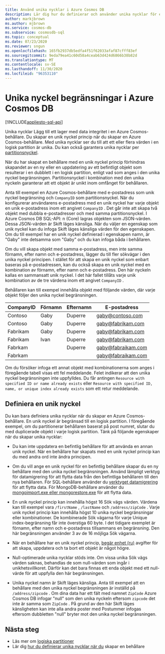 ```yaml
---
title: Använd unika nycklar i Azure Cosmos DB
description: Lär dig hur du definierar och använder unika nycklar för en Azure Cosmos-databas. Den här artikeln beskriver också hur unika nycklar lägger till ett lager med data integritet.
author: markjbrown
ms.author: mjbrown
ms.service: cosmos-db
ms.subservice: cosmosdb-sql
ms.topic: conceptual
ms.date: 07/23/2020
ms.reviewer: sngun
ms.openlocfilehash: 165fb2937db5edfa4f51f62033afaf87cfff83ef
ms.sourcegitcommit: 9eda79ea41c60d58a4ceab63d424d6866b38b82d
ms.translationtype: MT
ms.contentlocale: sv-SE
ms.lasthandoff: 11/30/2020
ms.locfileid: "96353110"
---
```

# <a name="unique-key-constraints-in-azure-cosmos-db"></a>Unika nyckel begränsningar i Azure Cosmos DB
[!INCLUDE[appliesto-sql-api](includes/appliesto-sql-api.md)]

Unika nycklar Lägg till ett lager med data integritet i en Azure Cosmos-behållare. Du skapar en unik nyckel princip när du skapar en Azure Cosmos-behållare. Med unika nycklar ser du till att ett eller flera värden i en logisk partition är unika. Du kan också garantera unika nycklar per [partitionsnyckel](partitioning-overview.md).

När du har skapat en behållare med en unik nyckel princip förhindras skapandet av en ny eller en uppdatering av ett befintligt objekt som resulterar i en dubblett i en logisk partition, enligt vad som anges i den unika nyckel begränsningen. Partitionsnyckel i kombination med den unika nyckeln garanterar att ett objekt är unikt inom omfånget för behållaren.

Anta till exempel en Azure Cosmos-behållare med e-postadress som unik nyckel begränsning och `CompanyID` som partitionsnyckel. När du konfigurerar användarens e-postadress med en unik nyckel har varje objekt en unik e-postadress inom ett angivet `CompanyID` . Det går inte att skapa två objekt med dubbla e-postadresser och med samma partitionsnyckel. I Azure Cosmos DB SQL-API: n (Core) lagras objekten som JSON-värden. Dessa JSON-värden är Skift läges känsliga. När du väljer en egenskap som unik nyckel kan du infoga Skift läges känsliga värden för den egenskapen. Om du till exempel har en unik nyckel definierad i egenskapen namn, är "Gaby" inte detsamma som "Gaby" och du kan infoga båda i behållaren.

Om du vill skapa objekt med samma e-postadress, men inte samma förnamn, efter namn och e-postadress, lägger du till fler sökvägar i den unika nyckel principen. I stället för att skapa en unik nyckel som enbart baseras på e-postadressen, kan du också skapa en unik nyckel med en kombination av förnamn, efter namn och e-postadress. Den här nyckeln kallas en sammansatt unik nyckel. I det här fallet tillåts varje unik kombination av de tre värdena inom ett angivet `CompanyID` . 

Behållaren kan till exempel innehålla objekt med följande värden, där varje objekt följer den unika nyckel begränsningen.

|CompanyID|Förnamn|Efternamn|E-postadress|
|---|---|---|---|
|Contoso|Gaby|Duperre|gaby@contoso.com |
|Contoso|Gaby|Duperre|gaby@fabrikam.com|
|Fabrikam|Gaby|Duperre|gaby@fabrikam.com|
|Fabrikam|Ivan|Duperre|gaby@fabrikam.com|
|Fabrkam|   |Duperre|gaby@fabraikam.com|
|Fabrkam|   |   |gaby@fabraikam.com|

Om du försöker infoga ett annat objekt med kombinationerna som anges i föregående tabell visas ett fel meddelande. Felet indikerar att den unika nyckel begränsningen inte uppfylldes. Du får antingen `Resource with specified ID or name already exists` eller `Resource with specified ID, name, or unique index already exists` som ett retur meddelande. 

## <a name="define-a-unique-key"></a>Definiera en unik nyckel

Du kan bara definiera unika nycklar när du skapar en Azure Cosmos-behållare. En unik nyckel är begränsad till en logisk partition. I föregående exempel, om du partitionerar behållaren baserat på post numret, slutar du med duplicerade objekt i varje logisk partition. Tänk på följande egenskaper när du skapar unika nycklar:

* Du kan inte uppdatera en befintlig behållare för att använda en annan unik nyckel. När en behållare har skapats med en unik nyckel princip kan du med andra ord inte ändra principen.

* Om du vill ange en unik nyckel för en befintlig behållare skapar du en ny behållare med den unika nyckel begränsningen. Använd lämpligt verktyg för datamigrering för att flytta data från den befintliga behållaren till den nya behållaren. För SQL-behållare använder du [verktyget datamigrering](import-data.md) för att flytta data. För MongoDB-behållare använder du [mongoimport.exe eller mongorestore.exe](../dms/tutorial-mongodb-cosmos-db.md?toc=%2fazure%2fcosmos-db%2ftoc.json%253ftoc%253d%2fazure%2fcosmos-db%2ftoc.json) för att flytta data.

* En unik nyckel princip kan innehålla högst 16 Sök vägs värden. Värdena kan till exempel vara `/firstName` , `/lastName` och `/address/zipCode` . Varje unik nyckel princip kan innehålla högst 10 unika nyckel begränsningar eller kombinationer. De kombinerade Sök vägarna för varje Unique index-begränsning får inte överstiga 60 byte. I det tidigare exemplet är förnamn, efter namn och e-postadress tillsammans en begränsning. Den här begränsningen använder 3 av de 16 möjliga Sök vägarna.

* När en behållare har en unik nyckel princip, [begär enhet (ru)](request-units.md) avgifter för att skapa, uppdatera och ta bort ett objekt är något högre.

* Null-optimerade unika nycklar stöds inte. Om vissa unika Sök vägs värden saknas, behandlas de som null-värden som ingår i unikhetsvillkoret. Därför kan det bara finnas ett enda objekt med ett null-värde för att uppfylla den här begränsningen.

* Unika nyckel namn är Skift läges känsliga. Anta till exempel att en behållare med den unika nyckel begränsningen är inställd på `/address/zipcode` . Om dina data har ett fält med namnet `ZipCode` Azure Cosmos DB infogar "null" som den unika nyckeln eftersom `zipcode` det inte är samma som `ZipCode` . På grund av den här Skift läges känsligheten kan inte alla andra poster med Postummer infogas eftersom dubbletten "null" bryter mot den unika nyckel begränsningen.

## <a name="next-steps"></a>Nästa steg

* Läs mer om [logiska partitioner](partitioning-overview.md)
* Lär dig [hur du definierar unika nycklar när du](how-to-define-unique-keys.md) skapar en behållare